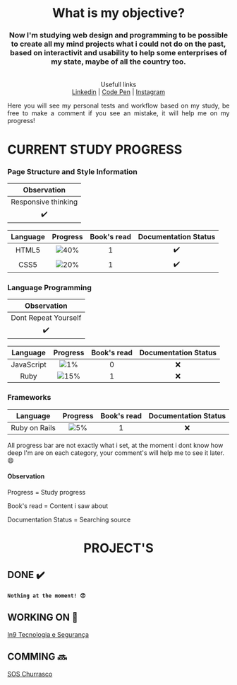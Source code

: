 <div align="center">
  <h1> What is my objective? </h1>
  <h3>
    Now I'm studying web design and programming to be possible to create all my mind projects what i could not do on the past, based on interactivit and usability to help some enterprises of my state, maybe of all the country too.
  </h3>
  <p> 
    <br>Usefull links
    <br><a href="https://www.linkedin.com/in/renangerolano/">Linkedin</a> | <a href="https://codepen.io/RenanGerolano">Code Pen</a> | <a href="https://www.instagram.com/renangerolano">Instagram</a>
  </p>
  <div align="justify">
    <p>
      Here you will see my personal tests and workflow based on my study, be free to make a comment if you see an mistake, it will help me on my progress!
    </p>
  </div>
</div>

# CURRENT STUDY PROGRESS

### Page Structure and Style Information

|Observation        |
|:-:                |
|Responsive thinking|
|✔️                  |

|Language|Progress                           |Book's read|Documentation Status|
|:-:     |:-:                                |:-:        |:-:                 |
|HTML5   |![40%](https://progress-bar.dev/40)|1          |✔️                   |      
|CSS5    |![20%](https://progress-bar.dev/20)|1          |✔️                   |

### Language Programming

|Observation         |
|:------------------:|
|Dont Repeat Yourself|
|✔️                   |

|Language     |Progress                           |Book's read|Documentation Status|
|:-:          |:-:                                |:-:        |:-:                 |
|JavaScript   |![1%](https://progress-bar.dev/1)  |0          |:x:                 |
|Ruby         |![15%](https://progress-bar.dev/15)|1          |:x:                 |

### Frameworks

|Language     |Progress                           |Book's read|Documentation Status|
|:-:          |:-:                                |:-:        |:-:                 |
|Ruby on Rails|![5%](https://progress-bar.dev/5)  |1          |:x:                 |


All progress bar are not exactly what i set, at the moment i dont know how deep I'm are on each category, your comment's will help me to see it later. :smile: 

#### Observation

Progress = Study progress

Book's read = Content i saw about

Documentation Status = Searching source

<div align="center">
  <h1>PROJECT'S</h1>
</div>

## DONE ✔️

#### ` Nothing at the moment! 😞 `

## WORKING ON 🔴
[In9 Tecnologia e Segurança](https://github.com/RenanGerolano/in9tecnologia)

## COMMING 🔜

[SOS Churrasco](https://github.com/RenanGerolano/soschurrasco)
